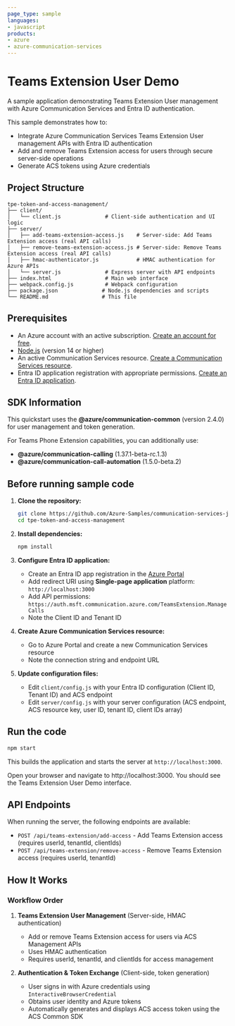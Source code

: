 ```yaml
---
page_type: sample
languages:
- javascript
products:
- azure
- azure-communication-services
---
```


# Teams Extension User Demo

A sample application demonstrating Teams Extension User management with Azure Communication Services and Entra ID authentication.

This sample demonstrates how to:
- Integrate Azure Communication Services Teams Extension User management APIs with Entra ID authentication
- Add and remove Teams Extension access for users through secure server-side operations
- Generate ACS tokens using Azure credentials


## Project Structure

```
tpe-token-and-access-management/
├── client/
│   └── client.js              # Client-side authentication and UI logic
├── server/
│   ├── add-teams-extension-access.js    # Server-side: Add Teams Extension access (real API calls)
│   ├── remove-teams-extension-access.js # Server-side: Remove Teams Extension access (real API calls)
│   ├── hmac-authenticator.js            # HMAC authentication for Azure APIs
│   └── server.js              # Express server with API endpoints
├── index.html                 # Main web interface
├── webpack.config.js          # Webpack configuration
├── package.json              # Node.js dependencies and scripts
└── README.md                 # This file
```

## Prerequisites

- An Azure account with an active subscription. [Create an account for free](https://azure.microsoft.com/free/?WT.mc_id=A261C142F).
- [Node.js](https://nodejs.org/en/) (version 14 or higher)
- An active Communication Services resource. [Create a Communication Services resource](https://docs.microsoft.com/azure/communication-services/quickstarts/create-communication-resource).
- Entra ID application registration with appropriate permissions. [Create an Entra ID application](https://learn.microsoft.com/en-us/entra/identity-platform/quickstart-register-app).

## SDK Information

This quickstart uses the **@azure/communication-common** (version 2.4.0) for user management and token generation. 

For Teams Phone Extension capabilities, you can additionally use:
- **@azure/communication-calling** (1.37.1-beta-rc.1.3)
- **@azure/communication-call-automation** (1.5.0-beta.2)


## Before running sample code

1. **Clone the repository:**
   ```bash
   git clone https://github.com/Azure-Samples/communication-services-javascript-quickstarts.git
   cd tpe-token-and-access-management
   ```

2. **Install dependencies:**
   ```bash
   npm install
   ```

3. **Configure Entra ID application:**
   - Create an Entra ID app registration in the [Azure Portal](https://portal.azure.com)
   - Add redirect URI using **Single-page application** platform: `http://localhost:3000`
   - Add API permissions: `https://auth.msft.communication.azure.com/TeamsExtension.ManageCalls`
   - Note the Client ID and Tenant ID

4. **Create Azure Communication Services resource:**
   - Go to Azure Portal and create a new Communication Services resource
   - Note the connection string and endpoint URL

5. **Update configuration files:**
   - Edit `client/config.js` with your Entra ID configuration (Client ID, Tenant ID) and ACS endpoint
   - Edit `server/config.js` with your server configuration (ACS endpoint, ACS resource key, user ID, tenant ID, client IDs array)

## Run the code

```bash
npm start
```

This builds the application and starts the server at `http://localhost:3000`.

Open your browser and navigate to http://localhost:3000. You should see the Teams Extension User Demo interface.

## API Endpoints

When running the server, the following endpoints are available:

- `POST /api/teams-extension/add-access` - Add Teams Extension access (requires userId, tenantId, clientIds)
- `POST /api/teams-extension/remove-access` - Remove Teams Extension access (requires userId, tenantId)

## How It Works

### Workflow Order
1. **Teams Extension User Management** (Server-side, HMAC authentication)
   - Add or remove Teams Extension access for users via ACS Management APIs
   - Uses HMAC authentication
   - Requires userId, tenantId, and clientIds for access management
   
2. **Authentication & Token Exchange** (Client-side, token generation)
   - User signs in with Azure credentials using `InteractiveBrowserCredential`
   - Obtains user identity and Azure tokens
   - Automatically generates and displays ACS access token using the ACS Common SDK



